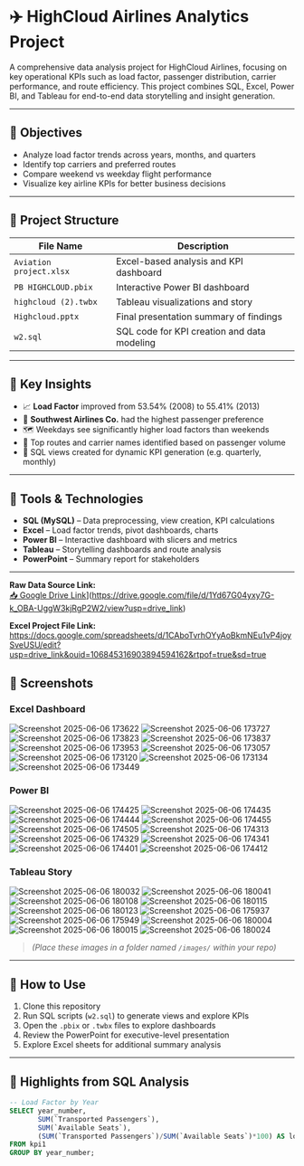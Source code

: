 # ✈️ HighCloud Airlines Analytics Project

A comprehensive data analysis project for HighCloud Airlines, focusing on key operational KPIs such as load factor, passenger distribution, carrier performance, and route efficiency. This project combines SQL, Excel, Power BI, and Tableau for end-to-end data storytelling and insight generation.

---

## 🎯 Objectives

- Analyze load factor trends across years, months, and quarters
- Identify top carriers and preferred routes
- Compare weekend vs weekday flight performance
- Visualize key airline KPIs for better business decisions

---

## 📁 Project Structure

| File Name                      | Description                                      |
|-------------------------------|--------------------------------------------------|
| `Aviation project.xlsx`       | Excel-based analysis and KPI dashboard           |
| `PB HIGHCLOUD.pbix`           | Interactive Power BI dashboard                   |
| `highcloud (2).twbx`          | Tableau visualizations and story                 |
| `Highcloud.pptx`              | Final presentation summary of findings           |
| `w2.sql`                      | SQL code for KPI creation and data modeling      |

---

## 🧠 Key Insights

- 📈 **Load Factor** improved from 53.54% (2008) to 55.41% (2013)
- 🛫 **Southwest Airlines Co.** had the highest passenger preference
- 🗺️ Weekdays see significantly higher load factors than weekends
- 📍 Top routes and carrier names identified based on passenger volume
- 🧮 SQL views created for dynamic KPI generation (e.g. quarterly, monthly)

---

## 🧰 Tools & Technologies

- **SQL (MySQL)** – Data preprocessing, view creation, KPI calculations  
- **Excel** – Load factor trends, pivot dashboards, charts  
- **Power BI** – Interactive dashboard with slicers and metrics  
- **Tableau** – Storytelling dashboards and route analysis  
- **PowerPoint** – Summary report for stakeholders

--- 
**Raw Data Source Link:**  
[📥 Google Drive Link](https://drive.google.com/file/d/your_file_id/view?usp=sharing)](https://drive.google.com/file/d/1Yd67G04yxy7G-k_OBA-UggW3kjRgP2W2/view?usp=drive_link)

**Excel Project File Link:**  
https://docs.google.com/spreadsheets/d/1CAboTvrhOYyAoBkmNEu1vP4joySveUSU/edit?usp=drive_link&ouid=106845316903894594162&rtpof=true&sd=true


## 📸 Screenshots

### Excel Dashboard  
![Screenshot 2025-06-06 173622](https://github.com/user-attachments/assets/6beb223e-b751-49b5-a393-e63e7ea6b2c6)
![Screenshot 2025-06-06 173727](https://github.com/user-attachments/assets/d27cd392-bd07-4a8e-b45f-0a138418daeb)
![Screenshot 2025-06-06 173823](https://github.com/user-attachments/assets/3afdcdd4-e604-4991-9df9-b9b2b1bf96d1)
![Screenshot 2025-06-06 173837](https://github.com/user-attachments/assets/46ab802b-ce66-4059-8233-5e3eb620b200)
![Screenshot 2025-06-06 173953](https://github.com/user-attachments/assets/95f14ff5-1257-4118-afc4-27cc3b234a24)
![Screenshot 2025-06-06 173057](https://github.com/user-attachments/assets/ac2df9c9-26e9-403b-8934-db43e6bb88c2)
![Screenshot 2025-06-06 173120](https://github.com/user-attachments/assets/141f07b0-da40-4550-90ab-e06b431e8c68)
![Screenshot 2025-06-06 173134](https://github.com/user-attachments/assets/d247924d-6b7b-4f53-8867-0983df5519cb)
![Screenshot 2025-06-06 173449](https://github.com/user-attachments/assets/102e9d79-e823-40ef-9f7b-f500b6811743)


### Power BI  
![Screenshot 2025-06-06 174425](https://github.com/user-attachments/assets/f5fd527a-9faf-4780-95bb-63c44f19d8c8)
![Screenshot 2025-06-06 174435](https://github.com/user-attachments/assets/991f9d9a-d96c-4ddd-a7a8-2af0411ffb40)
![Screenshot 2025-06-06 174444](https://github.com/user-attachments/assets/ee594e04-1bd9-4ab3-bb46-904f64dd3c7c)
![Screenshot 2025-06-06 174455](https://github.com/user-attachments/assets/e37a51af-8fc9-4e3c-b1f4-e7ff97b17cff)
![Screenshot 2025-06-06 174505](https://github.com/user-attachments/assets/720a5211-6da8-44e7-bbf4-6a1d20cfc0a8)
![Screenshot 2025-06-06 174313](https://github.com/user-attachments/assets/e8808244-dadc-480e-95ae-fb196084f98e)
![Screenshot 2025-06-06 174329](https://github.com/user-attachments/assets/765caa41-9d00-4e22-a237-b56454a751ba)
![Screenshot 2025-06-06 174341](https://github.com/user-attachments/assets/3ed6cbc9-a3be-4ce5-8261-52ccbcf2bc2d)
![Screenshot 2025-06-06 174401](https://github.com/user-attachments/assets/9145ed0c-ec42-41b6-8ed0-31dc0e2bd0f4)
![Screenshot 2025-06-06 174412](https://github.com/user-attachments/assets/54f84663-5ded-4939-a83c-f912479007d8)


### Tableau Story  
![Screenshot 2025-06-06 180032](https://github.com/user-attachments/assets/b5bd161a-ae16-46b1-bb95-4b431956c382)
![Screenshot 2025-06-06 180041](https://github.com/user-attachments/assets/209c9683-767f-4b3e-8c1e-967447f588e8)
![Screenshot 2025-06-06 180108](https://github.com/user-attachments/assets/0196e4f7-50d2-4e44-ac37-3074d470ca2c)
![Screenshot 2025-06-06 180115](https://github.com/user-attachments/assets/ebcee513-99ef-48e3-a68c-5168fd3be1f0)
![Screenshot 2025-06-06 180123](https://github.com/user-attachments/assets/4be4b691-fde8-4726-bad3-f29b7d8fee2b)
![Screenshot 2025-06-06 175937](https://github.com/user-attachments/assets/00ce99af-30ad-4804-949c-72444aa3714c)
![Screenshot 2025-06-06 175949](https://github.com/user-attachments/assets/97bea7f3-3491-468a-ac8d-aa2e6becb955)
![Screenshot 2025-06-06 180004](https://github.com/user-attachments/assets/0b016135-991c-410e-8044-95ea9ab32780)
![Screenshot 2025-06-06 180015](https://github.com/user-attachments/assets/78d491ee-077f-4172-b54d-631b8396592c)
![Screenshot 2025-06-06 180024](https://github.com/user-attachments/assets/5df9365f-c8f9-4973-adb7-b8216f9d49c3)


> *(Place these images in a folder named `/images/` within your repo)*

---

## 🚀 How to Use

1. Clone this repository
2. Run SQL scripts (`w2.sql`) to generate views and explore KPIs
3. Open the `.pbix` or `.twbx` files to explore dashboards
4. Review the PowerPoint for executive-level presentation
5. Explore Excel sheets for additional summary analysis

---

## 📌 Highlights from SQL Analysis

```sql
-- Load Factor by Year
SELECT year_number, 
       SUM(`Transported Passengers`), 
       SUM(`Available Seats`), 
       (SUM(`Transported Passengers`)/SUM(`Available Seats`)*100) AS load_factor
FROM kpi1
GROUP BY year_number;
